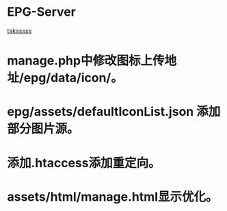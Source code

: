 # EPG-Server

[taksssss](https://github.com/taksssss/EPG-Server)

# manage.php中修改图标上传地址/epg/data/icon/。
# epg/assets/defaultIconList.json 添加部分图片源。
# 添加.htaccess添加重定向。
# assets/html/manage.html显示优化。
